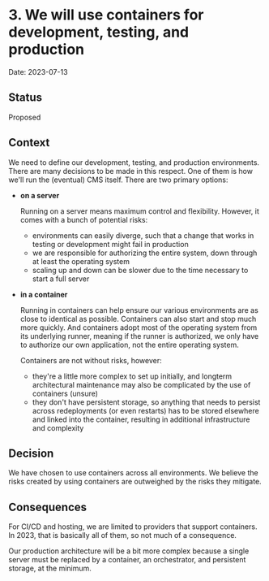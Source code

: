 # 3. We will use containers for development, testing, and production

Date: 2023-07-13

## Status

Proposed

## Context

We need to define our development, testing, and production environments. There
are many decisions to be made in this respect. One of them is how we'll run the
(eventual) CMS itself. There are two primary options:

- **on a server**

  Running on a server means maximum control and flexibility. However, it comes
  with a bunch of potential risks:

  - environments can easily diverge, such that a change that works in testing or
    development might fail in production
  - we are responsible for authorizing the entire system, down through at least
    the operating system
  - scaling up and down can be slower due to the time necessary to start a full
    server

- **in a container**

  Running in containers can help ensure our various environments are as close to
  identical as possible. Containers can also start and stop much more quickly.
  And containers adopt most of the operating system from its underlying runner,
  meaning if the runner is authorized, we only have to authorize our own
  application, not the entire operating system.

  Containers are not without risks, however:

  - they're a little more complex to set up initially, and longterm
    architectural maintenance may also be complicated by the use of containers
    (unsure)
  - they don't have persistent storage, so anything that needs to persist across
    redeployments (or even restarts) has to be stored elsewhere and linked into
    the container, resulting in additional infrastructure and complexity

## Decision

We have chosen to use containers across all environments. We believe the risks
created by using containers are outweighed by the risks they mitigate.

## Consequences

For CI/CD and hosting, we are limited to providers that support containers. In
2023, that is basically all of them, so not much of a consequence.

Our production architecture will be a bit more complex because a single server
must be replaced by a container, an orchestrator, and persistent storage, at the
minimum.

